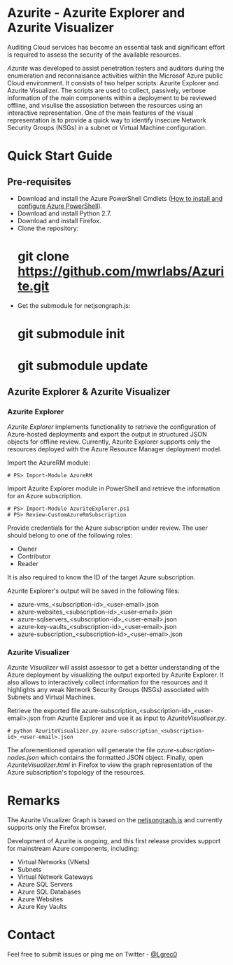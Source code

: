 # Azurite - Azurite Explorer and Azurite Visualizer

Auditing Cloud services has become an essential task and significant effort is required to assess the security of the available resources.

_Azurite_ was developed to assist penetration testers and auditors during the enumeration and reconnaisance activities within the Microsof Azure public Cloud environment. It consists of two helper scripts: Azurite Explorer and Azurite Visualizer. The scripts are used to collect, passively, verbose information of the main components within a deployment to be reviewed offline, and visulise the assosiation between the resources using an interactive representation. One of the main features of the visual representation is to provide a quick way to identify insecure Network Security Groups (NSGs) in a subnet or Virtual Machine configuration.

# Quick Start Guide

## Pre-requisites

* Download and install the Azure PowerShell Cmdlets ([How to install and configure Azure PowerShell](https://azure.microsoft.com/en-gb/documentation/articles/powershell-install-configure/)).
* Download and install Python 2.7.
* Download and install Firefox.
* Clone the repository:
	# git clone https://github.com/mwrlabs/Azurite.git
* Get the submodule for netjsongraph.js:
	# git submodule init
	# git submodule update

## Azurite Explorer & Azurite Visualizer

### Azurite Explorer

_Azurite Explorer_ implements functionality to retrieve the configuration of Azure-hosted deployments and export the output in structured JSON objects for offline review. Currently, Azurite Explorer supports only the resources deployed with the Azure Resource Manager deployment model. 

Import the AzureRM module:

    # PS> Import-Module AzureRM

Import Azurite Explorer module in PowerShell and retrieve the information for an Azure subscription. 

    # PS> Import-Module AzuriteExplorer.ps1
    # PS> Review-CustomAzureRmSubscription

Provide credentials for the Azure subscription under review. The user should belong to one of the following roles:
* Owner
* Contributor
* Reader

It is also required to know the ID of the target Azure subscription.

Azurite Explorer's output will be saved in the following files:
* azure-vms\_&lt;subscription-id&gt;\_&lt;user-email&gt;.json
* azure-websites\_&lt;subscription-id&gt;\_&lt;user-email&gt;.json
* azure-sqlservers\_&lt;subscription-id&gt;\_&lt;user-email&gt;.json
* azure-key-vaults\_&lt;subscription-id&gt;\_&lt;user-email&gt;.json
* azure-subscription\_&lt;subscription-id&gt;\_&lt;user-email&gt;.json

### Azurite Visualizer

_Azurite Visualizer_ will assist assessor to get a better understanding of the Azure deployment by visualizing the output exported by Azurite Explorer. It also allows to interactively collect information for the resources and it highlights any weak Network Security Groups (NSGs) associated with Subnets and Virtual Machines.

Retrieve the exported file azure-subscription\_&lt;subscription-id&gt;\_&lt;user-email&gt;.json from Azurite Explorer and use it as input to _AzuriteVisualiser.py_.

    # python AzuriteVisualizer.py azure-subscription_<subscription-id>_<user-email>.json

The aforementioned operation will generate the file _azure-subscription-nodes.json_ which contains the formatted JSON object. Finally, open _AzuriteVisualizer.html_ in Firefox to view the graph representation of the Azure subscription's topology of the resources.

# Remarks

The Azurite Visualizer Graph is based on the [netjsongraph.js](https://github.com/interop-dev/netjsongraph.js) and currently supports only the Firefox browser.

Development of Azurite is ongoing, and this first release provides support for mainstream Azure components, including:

* Virtual Networks (VNets)
* Subnets
* Virtual Network Gateways
* Azure SQL Servers
* Azure SQL Databases
* Azure Websites
* Azure Key Vaults

# Contact

Feel free to submit issues or ping me on Twitter - [@Lgrec0](https://twitter.com/Lgrec0)
